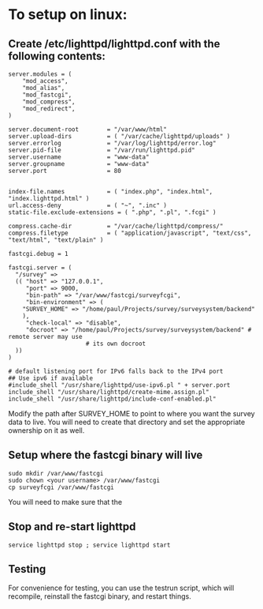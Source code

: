 # To setup on linux:


## Create /etc/lighttpd/lighttpd.conf  with the following contents:

```
server.modules = (
	"mod_access",
	"mod_alias",
	"mod_fastcgi",
	"mod_compress",
 	"mod_redirect",
)

server.document-root        = "/var/www/html"
server.upload-dirs          = ( "/var/cache/lighttpd/uploads" )
server.errorlog             = "/var/log/lighttpd/error.log"
server.pid-file             = "/var/run/lighttpd.pid"
server.username             = "www-data"
server.groupname            = "www-data"
server.port                 = 80


index-file.names            = ( "index.php", "index.html", "index.lighttpd.html" )
url.access-deny             = ( "~", ".inc" )
static-file.exclude-extensions = ( ".php", ".pl", ".fcgi" )

compress.cache-dir          = "/var/cache/lighttpd/compress/"
compress.filetype           = ( "application/javascript", "text/css", "text/html", "text/plain" )

fastcgi.debug = 1

fastcgi.server = (
  "/survey" =>
  (( "host" => "127.0.0.1",
     "port" => 9000,
     "bin-path" => "/var/www/fastcgi/surveyfcgi",
     "bin-environment" => (
	"SURVEY_HOME" => "/home/paul/Projects/survey/surveysystem/backend"
	),
     "check-local" => "disable",
     "docroot" => "/home/paul/Projects/survey/surveysystem/backend" # remote server may use 
                      # its own docroot
  ))
)

# default listening port for IPv6 falls back to the IPv4 port
## Use ipv6 if available
#include_shell "/usr/share/lighttpd/use-ipv6.pl " + server.port
include_shell "/usr/share/lighttpd/create-mime.assign.pl"
include_shell "/usr/share/lighttpd/include-conf-enabled.pl"
```

Modify the path after SURVEY_HOME to point to where you want the survey
data to live. You will need to create that directory and set the appropriate
ownership on it as well.


## Setup where the fastcgi binary will live

```
sudo mkdir /var/www/fastcgi
sudo chown <your username> /var/www/fastcgi
cp surveyfcgi /var/www/fastcgi
```

You will need to make sure that the 

## Stop and re-start lighttpd

```
service lighttpd stop ; service lighttpd start
```

## Testing

For convenience for testing, you can use the testrun script, which will recompile,
reinstall the fastcgi binary, and restart things.
